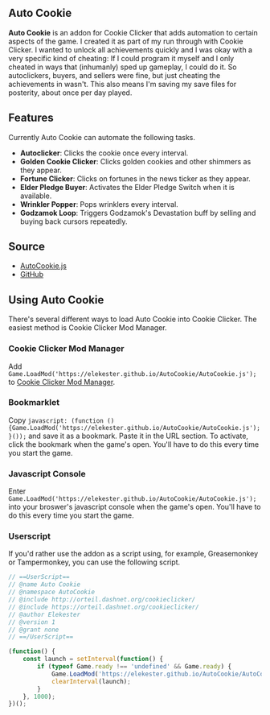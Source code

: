 ## Auto Cookie

**Auto Cookie** is an addon for Cookie Clicker that adds automation to certain aspects of the game. I created it as part of my run through with Cookie Clicker. I wanted to unlock all achievements quickly and I was okay with a very specific kind of cheating: If I could program it myself and I only cheated in ways that (inhumanly) sped up gameplay, I could do it. So autoclickers, buyers, and sellers were fine, but just cheating the achievements in wasn't. This also means I'm saving my save files for posterity, about once per day played.

## Features

Currently Auto Cookie can automate the following tasks.

* **Autoclicker**: Clicks the cookie once every interval.
* **Golden Cookie Clicker**: Clicks golden cookies and other shimmers as they appear.
* **Fortune Clicker**: Clicks on fortunes in the news ticker as they appear.
* **Elder Pledge Buyer**: Activates the Elder Pledge Switch when it is available.
* **Wrinkler Popper**: Pops wrinklers every interval.
* **Godzamok Loop**: Triggers Godzamok's Devastation buff by selling and buying back cursors repeatedly.

## Source

* [AutoCookie.js](https://elekester.github.io/AutoCookie/AutoCookie.js)
* [GitHub](https://github.com/Elekester/AutoCookie)

## Using Auto Cookie

There's several different ways to load Auto Cookie into Cookie Clicker. The easiest method is Cookie Clicker Mod Manager.

### Cookie Clicker Mod Manager

Add `Game.LoadMod('https://elekester.github.io/AutoCookie/AutoCookie.js');` to [Cookie Clicker Mod Manager](https://github.com/klattmose/CookieClickerModManager).

### Bookmarklet

Copy `javascript: (function () {Game.LoadMod('https://elekester.github.io/AutoCookie/AutoCookie.js');}());` and save it as a bookmark. Paste it in the URL section. To activate, click the bookmark when the game's open. You'll have to do this every time you start the game.

### Javascript Console

Enter `Game.LoadMod('https://elekester.github.io/AutoCookie/AutoCookie.js');` into your broswer's javascript console when the game's open. You'll have to do this every time you start the game.

### Userscript

If you'd rather use the addon as a script using, for example, Greasemonkey or Tampermonkey, you can use the following script.

```javascript
// ==UserScript==
// @name Auto Cookie
// @namespace AutoCookie
// @include http://orteil.dashnet.org/cookieclicker/
// @include https://orteil.dashnet.org/cookieclicker/
// @author Elekester
// @version 1
// @grant none
// ==/UserScript==

(function() {
    const launch = setInterval(function() {
        if (typeof Game.ready !== 'undefined' && Game.ready) {
            Game.LoadMod('https://elekester.github.io/AutoCookie/AutoCookie.js');
            clearInterval(launch);
        }
    }, 1000);
})();
```
